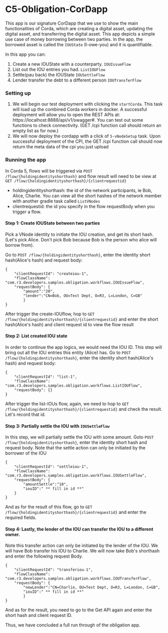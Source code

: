 # C5-Obligation-CorDapp

This app is our signature CorDapp that we use to show the main functionalities of Corda, which are creating a digital asset, 
updating the digital asset, and transferring the digital asset. This app depicts a simple use 
case of money borrowing between two parties. In the app, the borrowed asset is called the `IOUState` (I-owe-you) 
and it is quantifiable. 

In this app you can:
1. Create a new IOUState with a counterparty. `IOUIssueFlow`
2. List out the IOU entries you had. `ListIOUFlow`
3. Settle(pau back) the IOUState `IOUSettleFlow`
4. Lender transfer the debt to a different person `IOUTransferFlow`

### Setting up

1. We will begin our test deployment with clicking the `startCorda`. This task will load up the combined Corda workers in docker.
   A successful deployment will allow you to open the REST APIs at: https://localhost:8888/api/v1/swagger#. You can test out some
   functions to check connectivity. (GET /cpi function call should return an empty list as for now.)
2. We will now deploy the cordapp with a click of `5-vNodeSetup` task. Upon successful deployment of the CPI, the GET /cpi function call should now return the meta data of the cpi you just upload



### Running the app

In Corda 5, flows will be triggered via `POST /flow/{holdingidentityshorthash}` and flow result will need to be view at `GET /flow/{holdingidentityshorthash}/{clientrequestid}`
* holdingidentityshorthash: the id of the network participants, ie Bob, Alice, Charlie. You can view all the short hashes of the network member with another gradle task called `ListVNodes`
* clientrequestid: the id you specify in the flow requestBody when you trigger a flow.

#### Step 1: Create IOUState between two parties
Pick a VNode identity to initiate the IOU creation, and get its short hash. (Let's pick Alice. Don't pick Bob because Bob is the person who alice will borrow from).

Go to `POST /flow/{holdingidentityshorthash}`, enter the identity short hash(Alice's hash) and request body:
```
{
    "clientRequestId": "createiou-1",
    "flowClassName": "com.r3.developers.samples.obligation.workflows.IOUIssueFlow",
    "requestBody": {
        "amount":"20",
        "lender":"CN=Bob, OU=Test Dept, O=R3, L=London, C=GB"
        }
}
```

After trigger the create-IOUflow, hop to `GET /flow/{holdingidentityshorthash}/{clientrequestid}` and enter the short hash(Alice's hash) and client request id to view the flow result

#### Step 2: List created IOU state
In order to continue the app logics, we would need the IOU ID. This step will bring out all the IOU entries this entity (Alice) has.
Go to `POST /flow/{holdingidentityshorthash}`, enter the identity short hash(Alice's hash) and request body:
```
{
    "clientRequestId": "list-1",
    "flowClassName": "com.r3.developers.samples.obligation.workflows.ListIOUFlow",
    "requestBody": {}
}
```
After trigger the list-IOUs flow, again, we need to hop to `GET /flow/{holdingidentityshorthash}/{clientrequestid}` and check the result. Let's record that id.


#### Step 3: Partially settle the IOU with `IOUSettleFlow`
In this step, we will partially settle the IOU with some amount.
Goto `POST /flow/{holdingidentityshorthash}`, enter the identity short hash and request body. Note that the settle action can only be initiated by the borrower of the IOU
```
{
    "clientRequestId": "settleiou-1",
    "flowClassName": "com.r3.developers.samples.obligation.workflows.IOUSettleFlow",
    "requestBody": {
        "amountSettle":"10",
        "iouID":" ** fill in id **"
    }
}
```
And as for the result of this flow, go to `GET /flow/{holdingidentityshorthash}/{clientrequestid}` and enter the required fields.

#### Step 4: Lastly, the lender of the IOU can transfer the IOU to a different owner.
Note this transfer action can only be initiated by the lender of the IOU. We will have Bob transfer his IOU to Charlie. 
We will now take Bob's shorthash and enter the following request Body. 
```
{
    "clientRequestId": "transferiou-1",
    "flowClassName": "com.r3.developers.samples.obligation.workflows.IOUTransferFlow",
    "requestBody": {
        "newLender":"CN=Charlie, OU=Test Dept, O=R3, L=London, C=GB",
        "iouID":" ** fill in id **"
        }
}
```
And as for the result, you need to go to the Get API again and enter the short hash and client request ID.

Thus, we have concluded a full run through of the obligation app. 


